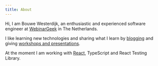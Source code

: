 ```yaml
---
title: About
---
```


Hi, I am Bouwe Westerdijk, an enthusiastic and experienced software engineer at
<a href="https://webinargeek.com" target="_blank">WebinarGeek</a> in The Netherlands.

I like learning new technologies and sharing what I learn by <a href="/blog">blogging</a> and
giving <a href="/workshops">workshops and presentations</a>.

At the moment I am working with <a href="/react">React</a>, TypeScript and React Testing Library.
